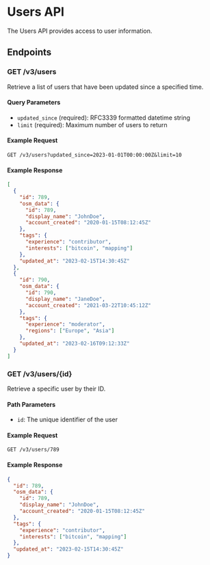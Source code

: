 
# Users API

The Users API provides access to user information.

## Endpoints

### GET /v3/users

Retrieve a list of users that have been updated since a specified time.

#### Query Parameters

- `updated_since` (required): RFC3339 formatted datetime string
- `limit` (required): Maximum number of users to return

#### Example Request

```
GET /v3/users?updated_since=2023-01-01T00:00:00Z&limit=10
```

#### Example Response

```json
[
  {
    "id": 789,
    "osm_data": {
      "id": 789,
      "display_name": "JohnDoe",
      "account_created": "2020-01-15T08:12:45Z"
    },
    "tags": {
      "experience": "contributor",
      "interests": ["bitcoin", "mapping"]
    },
    "updated_at": "2023-02-15T14:30:45Z"
  },
  {
    "id": 790,
    "osm_data": {
      "id": 790,
      "display_name": "JaneDoe",
      "account_created": "2021-03-22T10:45:12Z"
    },
    "tags": {
      "experience": "moderator",
      "regions": ["Europe", "Asia"]
    },
    "updated_at": "2023-02-16T09:12:33Z"
  }
]
```

### GET /v3/users/{id}

Retrieve a specific user by their ID.

#### Path Parameters

- `id`: The unique identifier of the user

#### Example Request

```
GET /v3/users/789
```

#### Example Response

```json
{
  "id": 789,
  "osm_data": {
    "id": 789,
    "display_name": "JohnDoe",
    "account_created": "2020-01-15T08:12:45Z"
  },
  "tags": {
    "experience": "contributor",
    "interests": ["bitcoin", "mapping"]
  },
  "updated_at": "2023-02-15T14:30:45Z"
}
```
